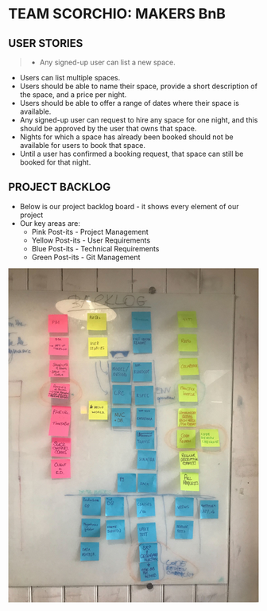 # TEAM SCORCHIO: MAKERS BnB

## USER STORIES

>* Any signed-up user can list a new space.  
* Users can list multiple spaces.  
* Users should be able to name their space, provide a short description of the space, and a price per night.  
* Users should be able to offer a range of dates where their space is available.  
* Any signed-up user can request to hire any space for one night, and this should be approved by the user that owns that space.  
* Nights for which a space has already been booked should not be available for users to book that space.
* Until a user has confirmed a booking request, that space can still be booked for that night.

## PROJECT BACKLOG

* Below is our project backlog board - it shows every element of our project
* Our key areas are:
  * Pink Post-its - Project Management
  * Yellow Post-its - User Requirements
  * Blue Post-its - Technical Requirements
  * Green Post-its - Git Management

![Project Backlog](./images/project_backlog.jpg)
